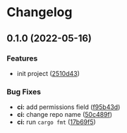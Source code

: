 # Changelog

## 0.1.0 (2022-05-16)


### Features

* init project ([2510d43](https://github.com/devtomio/procfile/commit/2510d432e80305501ada01d5b3eb9cce7e90445d))


### Bug Fixes

* **ci:** add permissions field ([f95b43d](https://github.com/devtomio/procfile/commit/f95b43dc8d979c9952a72c406cbddd58d51d9d3c))
* **ci:** change repo name ([50c489f](https://github.com/devtomio/procfile/commit/50c489f45453c67fc0a90d95c509648a631ac0ce))
* **ci:** run `cargo fmt` ([17b69f5](https://github.com/devtomio/procfile/commit/17b69f587cdf0c2e6cb7827703715d7b46bbc700))
